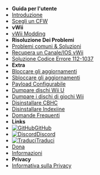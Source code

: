 - **Guida per l'utente**
- [Introduzione](introduction)
- [Scegli un CFW](cfw-choice)
- **vWii**
- [vWii Modding](vwii-modding)
- **Risoluzione Dei Problemi**
- [Problemi comuni & Soluzioni](common-issues-fixes)
- [Recupera un Canale/IOS vWii](recover-vwii-ioses-channels)
- [Soluzione Codice Errore 112-1037](fix-errcode-112-1037)
- **Extra**
- [Bloccare gli aggiornamenti](block-updates)
- [Sbloccare gli aggiornamenti](unblock-updates)
- [Payload Configurabile](configurable-payload)
- [Dumpare dischi Wii U](dump-games)
- [Dumpare i dischi di giochi Wii](dump-wii-games)
- [Disinstallare CBHC](uninstall-cbhc)
- [Disinstallare Indexiine](uninstall-indexiine)
- [Domande Frequenti](faq)
- **Links**
- [![GitHub](https://icongr.am/simple/github.svg?color=808080&size=16)GitHub](https://github.com/hacks-guide/Guide-WiiU)
- [![Discord](https://icongr.am/simple/discord.svg?colored&size=16)Discord](https://discord.gg/C29hYvh)
- [![Traduci](https://icongr.am/material/translate.svg?color=808080&size=16)Traduci](https://hacks-guide.crowdin.com/u/projects/10)
- [Dona](donations)
- [Informazioni](about)
- **Privacy**
- [Informativa sulla Privacy](privacy-policy)
